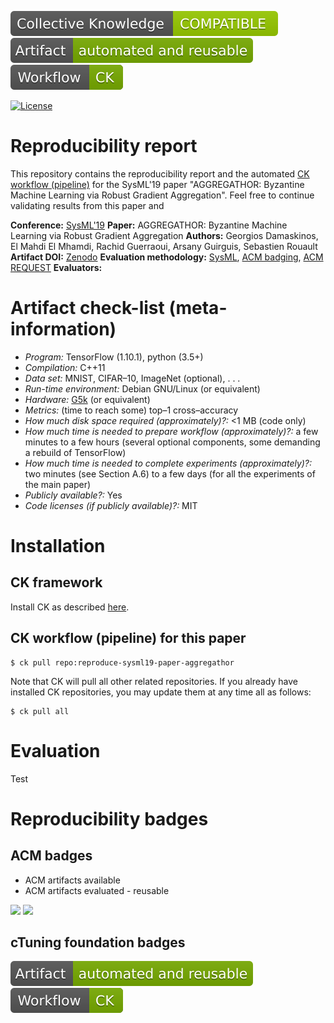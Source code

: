 [![compatibility](https://github.com/ctuning/ck-guide-images/blob/master/ck-compatible.svg)](https://github.com/ctuning/ck)
[![automation](https://github.com/ctuning/ck-guide-images/blob/master/ck-artifact-automated-and-reusable.svg)](http://cTuning.org/ae)
[![workflow](https://github.com/ctuning/ck-guide-images/blob/master/ck-workflow.svg)](http://cKnowledge.org)

[![License](https://img.shields.io/badge/License-BSD%203--Clause-blue.svg)](https://opensource.org/licenses/BSD-3-Clause)

# Reproducibility report 

This repository contains the reproducibility report and the automated [CK workflow (pipeline)](http://cKnowledge.org)
for the SysML'19 paper "AGGREGATHOR: Byzantine Machine Learning via Robust Gradient Aggregation".
Feel free to continue validating results from this paper and 

**Conference:** [SysML'19](http://sysml.cc)
**Paper:** AGGREGATHOR: Byzantine Machine Learning via Robust Gradient Aggregation
**Authors:** Georgios Damaskinos, El Mahdi El Mhamdi, Rachid Guerraoui, Arsany Guirguis, Sebastien Rouault
**Artifact DOI:** [Zenodo](https://doi.org/10.5281/zenodo.2548779)
**Evaluation methodology:** [SysML](http://cTuning.org/ae/sysml2019.html), [ACM badging](https://www.acm.org/publications/policies/artifact-review-badging), [ACM REQUEST](http://cKnowledge.org/request)
**Evaluators:** 

# Artifact check-list (meta-information)

* *Program:* TensorFlow (1.10.1), python (3.5+)
* *Compilation:* C++11
* *Data set:* MNIST, CIFAR–10, ImageNet (optional), . . .
* *Run-time environment:* Debian GNU/Linux (or equivalent)
* *Hardware:* [G5k](https://grid5000.fr) (or equivalent)
* *Metrics:* (time to reach some) top–1 cross–accuracy
* *How much disk space required (approximately)?:* <1 MB (code only)
* *How much time is needed to prepare workflow (approximately)?:* a few minutes to a few hours (several optional components, some demanding a rebuild of TensorFlow)
* *How much time is needed to complete experiments (approximately)?:* two minutes (see Section A.6) to a few days (for all the experiments of the main paper)
* *Publicly available?:* Yes
* *Code licenses (if publicly available)?:* MIT

# Installation

## CK framework

Install CK as described [here](https://github.com/ctuning/ck#installation).

## CK workflow (pipeline) for this paper

```
$ ck pull repo:reproduce-sysml19-paper-aggregathor
```

Note that CK will pull all other related repositories.
If you already have installed CK repositories, you may update 
them at any time all as follows:
```
$ ck pull all
```

# Evaluation

 Test 


# Reproducibility badges

## ACM badges
* ACM artifacts available 
* ACM artifacts evaluated - reusable 

[![](https://www.acm.org/binaries/content/gallery/acm/publications/replication-badges/artifacts_available_dl.jpg)](https://www.acm.org/publications/policies/artifact-review-badging)
[![](https://www.acm.org/binaries/content/gallery/acm/publications/replication-badges/artifacts_evaluated_reusable_dl.jpg)](https://www.acm.org/publications/policies/artifact-review-badging)

## cTuning foundation badges
[![automation](https://github.com/ctuning/ck-guide-images/blob/master/ck-artifact-automated-and-reusable.svg)](http://cTuning.org/ae)
[![workflow](https://github.com/ctuning/ck-guide-images/blob/master/ck-workflow.svg)](http://cKnowledge.org)
